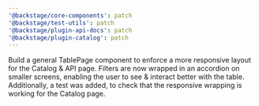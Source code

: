 ```yaml
---
'@backstage/core-components': patch
'@backstage/test-utils': patch
'@backstage/plugin-api-docs': patch
'@backstage/plugin-catalog': patch
---
```


Build a general TablePage component to enforce a more responsive layout for the Catalog & API page. Filters are now wrapped in an accordion on smaller screens, enabling the user to see & interact better with the table. Additionally, a test was added, to check that the responsive wrapping is working for the Catalog page.
